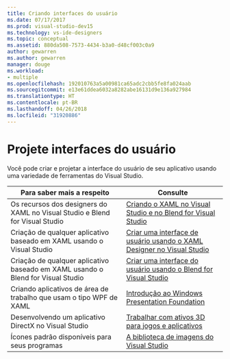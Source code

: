```yaml
---
title: Criando interfaces do usuário
ms.date: 07/17/2017
ms.prod: visual-studio-dev15
ms.technology: vs-ide-designers
ms.topic: conceptual
ms.assetid: 880da508-7573-4434-b3a0-d48cf003c0a9
author: gewarren
ms.author: gewarren
manager: douge
ms.workload:
- multiple
ms.openlocfilehash: 192010763a5a00981ca65adc2cbb5fe8fa024aab
ms.sourcegitcommit: e13e61ddea6032a8282abe16131d9e136a927984
ms.translationtype: HT
ms.contentlocale: pt-BR
ms.lasthandoff: 04/26/2018
ms.locfileid: "31920886"
---
```

# <a name="design-user-interfaces"></a>Projete interfaces do usuário

Você pode criar e projetar a interface do usuário de seu aplicativo usando uma variedade de ferramentas do Visual Studio.

|Para saber mais a respeito|Consulte|
|-------------------------|---------|
| Os recursos dos designers do XAML no Visual Studio e Blend for Visual Studio | [Criando o XAML no Visual Studio e no Blend for Visual Studio](../designers/designing-xaml-in-visual-studio.md) |
| Criação de qualquer aplicativo baseado em XAML usando o Visual Studio|[Criar uma interface de usuário usando o XAML Designer no Visual Studio](creating-a-ui-by-using-xaml-designer-in-visual-studio.md) |
| Criação de qualquer aplicativo baseado em XAML usando o Blend for Visual Studio | [Criar uma interface do usuário usando o Blend for Visual Studio](creating-a-ui-by-using-blend-for-visual-studio.md) |
|Criando aplicativos de área de trabalho que usam o tipo WPF de XAML | [Introdução ao Windows Presentation Foundation](../designers/getting-started-with-wpf.md) |
| Desenvolvendo um aplicativo DirectX no Visual Studio | [Trabalhar com ativos 3D para jogos e aplicativos](../designers/working-with-3-d-assets-for-games-and-apps.md) |
| Ícones padrão disponíveis para seus programas | [A biblioteca de imagens do Visual Studio](../designers/the-visual-studio-image-library.md) |
